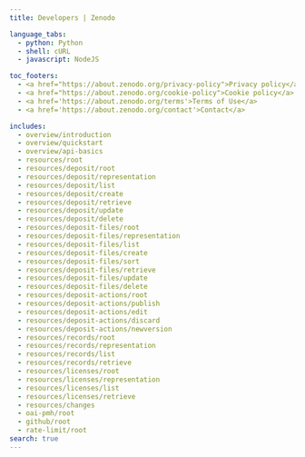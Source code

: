 ```yaml
---
title: Developers | Zenodo

language_tabs:
  - python: Python
  - shell: cURL
  - javascript: NodeJS

toc_footers:
  - <a href="https://about.zenodo.org/privacy-policy">Privacy policy</a>
  - <a href="https://about.zenodo.org/cookie-policy">Cookie policy</a>
  - <a href='https://about.zenodo.org/terms'>Terms of Use</a>
  - <a href='https://about.zenodo.org/contact'>Contact</a>

includes:
  - overview/introduction
  - overview/quickstart
  - overview/api-basics
  - resources/root
  - resources/deposit/root
  - resources/deposit/representation
  - resources/deposit/list
  - resources/deposit/create
  - resources/deposit/retrieve
  - resources/deposit/update
  - resources/deposit/delete
  - resources/deposit-files/root
  - resources/deposit-files/representation
  - resources/deposit-files/list
  - resources/deposit-files/create
  - resources/deposit-files/sort
  - resources/deposit-files/retrieve
  - resources/deposit-files/update
  - resources/deposit-files/delete
  - resources/deposit-actions/root
  - resources/deposit-actions/publish
  - resources/deposit-actions/edit
  - resources/deposit-actions/discard
  - resources/deposit-actions/newversion
  - resources/records/root
  - resources/records/representation
  - resources/records/list
  - resources/records/retrieve
  - resources/licenses/root
  - resources/licenses/representation
  - resources/licenses/list
  - resources/licenses/retrieve
  - resources/changes
  - oai-pmh/root
  - github/root
  - rate-limit/root
search: true
---
```

